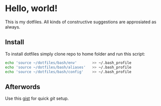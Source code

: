 Hello, world!
=============

This is my dotfiles. All kinds of constructive suggestions are approsiated as always.

Install
-------

To install dotfiles simply clone repo to home folder and run this script:

```bash
echo 'source ~/dotfiles/bash/env'       >> ~/.bash_profile
echo 'source ~/dotfiles/bash/aliases'   >> ~/.bash_profile
echo 'source ~/dotfiles/bash/config'    >> ~/.bash_profile
```

Afterwords
----------
Use this [gist](https://gist.github.com/2932850) for quick _git_ setup.

